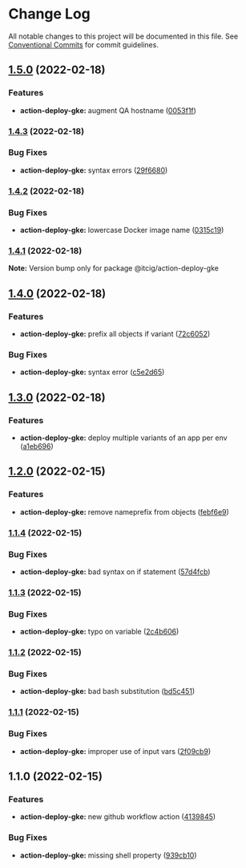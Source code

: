 # Change Log

All notable changes to this project will be documented in this file.
See [Conventional Commits](https://conventionalcommits.org) for commit guidelines.

## [1.5.0](https://github.com/itcig/itcig/compare/@itcig/action-deploy-gke@1.4.3...@itcig/action-deploy-gke@1.5.0) (2022-02-18)


### Features

* **action-deploy-gke:** augment QA hostname ([0053f1f](https://github.com/itcig/itcig/commit/0053f1fc71ba0c8caebecb97bc4feb204917a3dc))



### [1.4.3](https://github.com/itcig/itcig/compare/@itcig/action-deploy-gke@1.4.2...@itcig/action-deploy-gke@1.4.3) (2022-02-18)


### Bug Fixes

* **action-deploy-gke:** syntax errors ([29f6680](https://github.com/itcig/itcig/commit/29f668088f4926530725ad8365d017b099177d9a))



### [1.4.2](https://github.com/itcig/itcig/compare/@itcig/action-deploy-gke@1.4.1...@itcig/action-deploy-gke@1.4.2) (2022-02-18)


### Bug Fixes

* **action-deploy-gke:** lowercase Docker image name ([0315c19](https://github.com/itcig/itcig/commit/0315c1900ab4b36cfe28d915fdb8124c8a33dd70))



### [1.4.1](https://github.com/itcig/itcig/compare/@itcig/action-deploy-gke@1.4.0...@itcig/action-deploy-gke@1.4.1) (2022-02-18)

**Note:** Version bump only for package @itcig/action-deploy-gke





## [1.4.0](https://github.com/itcig/itcig/compare/@itcig/action-deploy-gke@1.3.0...@itcig/action-deploy-gke@1.4.0) (2022-02-18)


### Features

* **action-deploy-gke:** prefix all objects if variant ([72c6052](https://github.com/itcig/itcig/commit/72c60525569198d1ee966094328f9278981c85f2))


### Bug Fixes

* **action-deploy-gke:** syntax error ([c5e2d65](https://github.com/itcig/itcig/commit/c5e2d65913c99275f3c48fddcd277e82aec227ab))



## [1.3.0](https://github.com/itcig/itcig/compare/@itcig/action-deploy-gke@1.2.0...@itcig/action-deploy-gke@1.3.0) (2022-02-18)


### Features

* **action-deploy-gke:** deploy multiple variants of an app per env ([a1eb696](https://github.com/itcig/itcig/commit/a1eb6962de36d733f143f5f04a7f5ffd1057e6cc))



## [1.2.0](https://github.com/itcig/itcig/compare/@itcig/action-deploy-gke@1.1.4...@itcig/action-deploy-gke@1.2.0) (2022-02-15)


### Features

* **action-deploy-gke:** remove nameprefix from objects ([febf6e9](https://github.com/itcig/itcig/commit/febf6e984224671bb3e1af7b429a5a3e02f764be))



### [1.1.4](https://github.com/itcig/itcig/compare/@itcig/action-deploy-gke@1.1.3...@itcig/action-deploy-gke@1.1.4) (2022-02-15)


### Bug Fixes

* **action-deploy-gke:** bad syntax on if statement ([57d4fcb](https://github.com/itcig/itcig/commit/57d4fcb5e6f6f98aeb6fe373331406e9c10c232e))



### [1.1.3](https://github.com/itcig/itcig/compare/@itcig/action-deploy-gke@1.1.2...@itcig/action-deploy-gke@1.1.3) (2022-02-15)


### Bug Fixes

* **action-deploy-gke:** typo on variable ([2c4b606](https://github.com/itcig/itcig/commit/2c4b6065657ac36ecba0eedfb6eab2aa0fbe176a))



### [1.1.2](https://github.com/itcig/itcig/compare/@itcig/action-deploy-gke@1.1.1...@itcig/action-deploy-gke@1.1.2) (2022-02-15)


### Bug Fixes

* **action-deploy-gke:** bad bash substitution ([bd5c451](https://github.com/itcig/itcig/commit/bd5c45102fcafdc824afda28e113f8a7891eb40b))



### [1.1.1](https://github.com/itcig/itcig/compare/@itcig/action-deploy-gke@1.1.0...@itcig/action-deploy-gke@1.1.1) (2022-02-15)


### Bug Fixes

* **action-deploy-gke:** improper use of input vars ([2f09cb9](https://github.com/itcig/itcig/commit/2f09cb96bb725a82a6da6c1e699328e13786eb44))



## 1.1.0 (2022-02-15)


### Features

* **action-deploy-gke:** new github workflow action ([4139845](https://github.com/itcig/itcig/commit/413984520682aa443c46e496359097e0da909c48))


### Bug Fixes

* **action-deploy-gke:** missing shell property ([939cb10](https://github.com/itcig/itcig/commit/939cb10430b1983458c7793de0ae82bf57e8e982))
